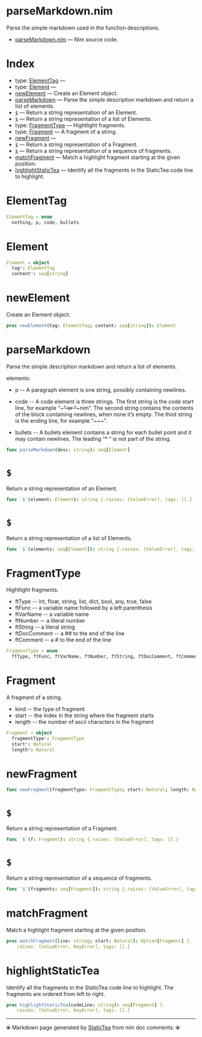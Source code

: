 # parseMarkdown.nim

Parse the simple markdown used in the function descriptions.

* [parseMarkdown.nim](../src/parseMarkdown.nim) &mdash; Nim source code.
# Index

* type: [ElementTag](#elementtag) &mdash; 
* type: [Element](#element) &mdash; 
* [newElement](#newelement) &mdash; Create an Element object.
* [parseMarkdown](#parsemarkdown) &mdash; Parse the simple description markdown and return a list of elements.
* [`$`](#) &mdash; Return a string representation of an Element.
* [`$`](#-1) &mdash; Return a string representation of a list of Elements.
* type: [FragmentType](#fragmenttype) &mdash; Hightlight fragments.
* type: [Fragment](#fragment) &mdash; A fragment of a string.
* [newFragment](#newfragment) &mdash; 
* [`$`](#-2) &mdash; Return a string representation of a Fragment.
* [`$`](#-3) &mdash; Return a string representation of a sequence of fragments.
* [matchFragment](#matchfragment) &mdash; Match a highlight fragment starting at the given position.
* [highlightStaticTea](#highlightstatictea) &mdash; Identify all the fragments in the StaticTea code line to highlight.

# ElementTag



```nim
ElementTag = enum
  nothing, p, code, bullets
```

# Element



```nim
Element = object
  tag*: ElementTag
  content*: seq[string]

```

# newElement

Create an Element object.

```nim
proc newElement(tag: ElementTag; content: seq[string]): Element 
```

# parseMarkdown

Parse the simple description markdown and return a list of elements.

elements:

* p -- A paragraph element is one string, possibly containing
newlines.

* code -- A code element is three strings. The first string is
the code start line, for example “~~~” or “~~~nim”.  The second
string contains the contents of the block containing newlines,
when none it’s empty.  The third string is the ending line, for
example “~~~”.

* bullets -- A bullets element contains a string for each
bullet point and it may contain newlines.  The leading “* “ is
not part of the string.

```nim
func parseMarkdown(desc: string): seq[Element] 
```

# `$`

Return a string representation of an Element.

```nim
func `$`(element: Element): string {.raises: [ValueError], tags: [].}
```

# `$`

Return a string representation of a list of Elements.

```nim
func `$`(elements: seq[Element]): string {.raises: [ValueError], tags: [].}
```

# FragmentType

Hightlight fragments.

* ftType -- int, float, string, list, dict, bool, any, true, false
* ftFunc -- a variable name followed by a left parenthesis
* ftVarName -- a variable name
* ftNumber -- a literal number
* ftString -- a literal string
* ftDocComment -- a ## to the end of the line
* ftComment -- a # to the end of the line

```nim
FragmentType = enum
  ftType, ftFunc, ftVarName, ftNumber, ftString, ftDocComment, ftComment
```

# Fragment

A fragment of a string.
* kind -- the type of fragment
* start -- the index in the string where the fragment starts
* length -- the number of ascii characters in the fragment

```nim
Fragment = object
  fragmentType*: FragmentType
  start*: Natural
  length*: Natural

```

# newFragment



```nim
func newFragment(fragmentType: FragmentType; start: Natural; length: Natural): Fragment 
```

# `$`

Return a string representation of a Fragment.

```nim
func `$`(f: Fragment): string {.raises: [ValueError], tags: [].}
```

# `$`

Return a string representation of a sequence of fragments.

```nim
func `$`(fragments: seq[Fragment]): string {.raises: [ValueError], tags: [].}
```

# matchFragment

Match a highlight fragment starting at the given position.

```nim
proc matchFragment(line: string; start: Natural): Option[Fragment] {.
    raises: [ValueError, KeyError], tags: [].}
```

# highlightStaticTea

Identify all the fragments in the StaticTea code line to highlight. The fragments are ordered from left to right.

```nim
proc highlightStaticTea(codeLine: string): seq[Fragment] {.
    raises: [ValueError, KeyError], tags: [].}
```


---
⦿ Markdown page generated by [StaticTea](https://github.com/flenniken/statictea/) from nim doc comments. ⦿
